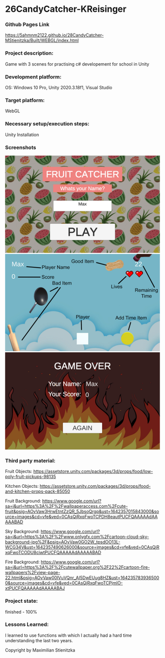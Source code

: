# 26CandyCatcher-KReisinger

### Github Pages Link
https://5ahmnm2122.github.io/28CandyCatcher-MStienitzka/Built/WEBGL/index.html

### Project description: 
Game with 3 scenes for practising c# developement for school in Unity

### Development platform: 
OS: Windows 10 Pro, Unity 2020.3.18f1, Visual Studio

### Target platform: 
WebGL

### Necessary setup/execution steps: 
Unity Installation
### Screenshots
![Intro Scene](https://github.com/5ahmnm2122/28CandyCatcher-MStienitzka/blob/main/Assets/gitImages/Intro.png)
![Main Scene](https://github.com/5ahmnm2122/28CandyCatcher-MStienitzka/blob/main/Assets/gitImages/Main.jpg)
![End Scene](https://github.com/5ahmnm2122/28CandyCatcher-MStienitzka/blob/main/Assets/gitImages/End.png)


### Third party material: 
Fruit Objects: 
https://assetstore.unity.com/packages/3d/props/food/low-poly-fruit-pickups-98135

Kitchen Objects: 
https://assetstore.unity.com/packages/3d/props/food-and-kitchen-props-pack-85050

Fruit Background: 
https://www.google.com/url?sa=i&url=https%3A%2F%2Fwallpaperaccess.com%2Fcute-fruit&psig=AOvVaw3HrwEtntZzQR_5JbsoQrgp&ust=1642357015843000&source=images&cd=vfe&ved=0CAsQjRxqFwoTCPDH8eautPUCFQAAAAAdAAAAABAD

Sky Background:
https://www.google.com/url?sa=i&url=https%3A%2F%2Fwww.onlygfx.com%2Fcartoon-cloud-sky-background-jpg%2F&psig=AOvVaw0GO2W_tpsdOO13L-WCG34V&ust=1642357490626000&source=images&cd=vfe&ved=0CAsQjRxqFwoTCODU8ciwtPUCFQAAAAAdAAAAABAD

Fire Background:
https://www.google.com/url?sa=i&url=https%3A%2F%2Fcutewallpaper.org%2F22%2Fcartoon-fire-wallpapers%2Fview-page-22.html&psig=AOvVaw00IVuVQnr_AI5DwEUug8HZ&ust=1642357839365000&source=images&cd=vfe&ved=0CAsQjRxqFwoTCPjmlO-xtPUCFQAAAAAdAAAAABAJ


### Project state: 
finished - 100%


### Lessons Learned: 
I learned to use functions with which I actually had a hard time understanding the last two years.

Copyright by Maximilian Stienitzka
